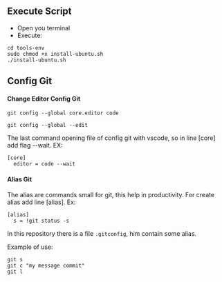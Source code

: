 ## Execute Script

- Open you terminal
- Execute:

```
cd tools-env
sudo chmod +x install-ubuntu.sh
./install-ubuntu.sh

```

## Config Git

#### Change Editor Config Git

```
git config --global core.editor code

git config --global --edit

```

The last command opening file of config git with vscode, so in line
[core] add flag --wait. EX:

```
[core]
  editor = code --wait

```

#### Alias Git

The alias are commands small for git, this help in productivity. For create alias add line [alias]. Ex:

```
[alias]
  s = !git status -s
```

In this repository there is a file `.gitconfig`, him contain some alias.

Example of use:

```
git s
git c "my message commit"
git l

```
